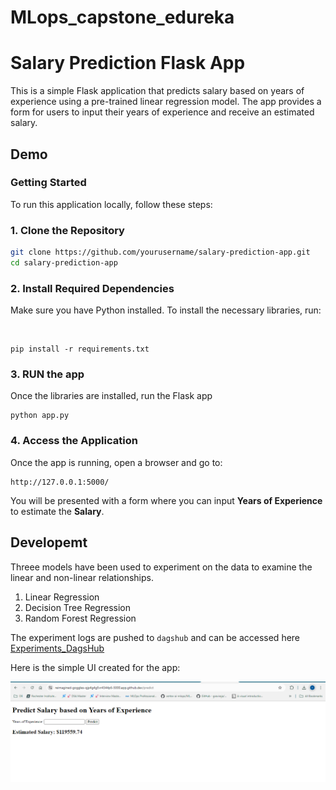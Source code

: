 # MLops_capstone_edureka

# Salary Prediction Flask App

This is a simple Flask application that predicts salary based on years of experience using a pre-trained linear regression model. The app provides a form for users to input their years of experience and receive an estimated salary.
## Demo

### Getting Started

To run this application locally, follow these steps:

### 1. Clone the Repository
```bash
git clone https://github.com/yourusername/salary-prediction-app.git
cd salary-prediction-app
```

### 2. Install Required Dependencies
<p>Make sure you have Python installed. To install the necessary libraries, run:</p><br>

```
pip install -r requirements.txt
```

### 3. RUN the app
<p>Once the libraries are installed, run the Flask app</p>

```
python app.py
```

### 4. Access the Application
Once the app is running, open a browser and go to:
```
http://127.0.0.1:5000/
```

<p>You will be presented with a form where you can input 
<b>Years of Experience</b> to estimate the <b>Salary</b>.</p>


## Developemt

Threee models have been used to experiment on the data to examine the linear and non-linear relationships.
<ol>
<li>Linear Regression</li>
<li>Decision Tree Regression</li>
<li>Random Forest Regression</li>
</ol>

The experiment logs are pushed to `dagshub` and can be accessed here [Experiments_DagsHub](https://dagshub.com/ranjithkumarneeruganti/MLops_capstone_edureka)
<br>


Here is the simple UI created for the app:<br>

![UI](ui.png)